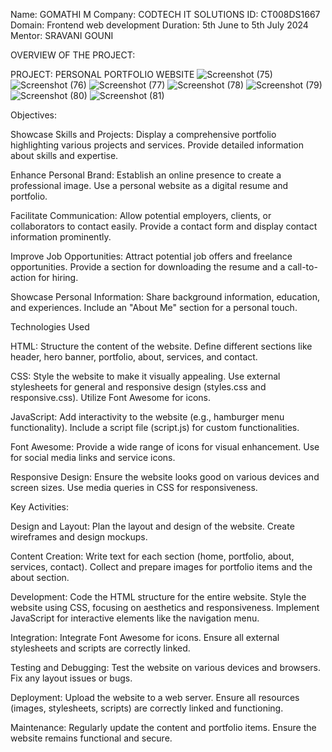 Name: GOMATHI M
Company: CODTECH IT SOLUTIONS
ID: CT008DS1667
Domain: Frontend web development
Duration: 5th June to 5th July 2024
Mentor: SRAVANI GOUNI

OVERVIEW OF THE PROJECT:

PROJECT: PERSONAL PORTFOLIO WEBSITE
![Screenshot (75)](https://github.com/G2006950/Codtech-intership/assets/173653887/af2e2fea-845a-44e3-9835-e307ae720f23)
![Screenshot (76)](https://github.com/G2006950/Codtech-intership/assets/173653887/08d134e0-20b4-4063-aed1-ae5ed6cfa99c)
![Screenshot (77)](https://github.com/G2006950/Codtech-intership/assets/173653887/c6ef0823-181e-4f17-994a-30f36d9ef690)
![Screenshot (78)](https://github.com/G2006950/Codtech-intership/assets/173653887/4ba2050f-e821-411c-8705-e657842cadc3)
![Screenshot (79)](https://github.com/G2006950/Codtech-intership/assets/173653887/4a5f4254-8484-41ed-8937-9759d8ead9cc)
![Screenshot (80)](https://github.com/G2006950/Codtech-intership/assets/173653887/3c820c6b-2a4f-4ba5-98b9-752ccd3e3833)
![Screenshot (81)](https://github.com/G2006950/Codtech-intership/assets/173653887/b0639c53-07e2-4558-89ee-7dfb6e1f5fcf)



Objectives:

Showcase Skills and Projects:
Display a comprehensive portfolio highlighting various projects and services.
Provide detailed information about skills and expertise.

Enhance Personal Brand:
Establish an online presence to create a professional image.
Use a personal website as a digital resume and portfolio.

Facilitate Communication:
Allow potential employers, clients, or collaborators to contact easily.
Provide a contact form and display contact information prominently.

Improve Job Opportunities:
Attract potential job offers and freelance opportunities.
Provide a section for downloading the resume and a call-to-action for hiring.

Showcase Personal Information:
Share background information, education, and experiences.
Include an "About Me" section for a personal touch.

Technologies Used

HTML:
Structure the content of the website.
Define different sections like header, hero banner, portfolio, about, services, and contact.

CSS:
Style the website to make it visually appealing.
Use external stylesheets for general and responsive design (styles.css and responsive.css).
Utilize Font Awesome for icons.

JavaScript:
Add interactivity to the website (e.g., hamburger menu functionality).
Include a script file (script.js) for custom functionalities.

Font Awesome:
Provide a wide range of icons for visual enhancement.
Use for social media links and service icons.

Responsive Design:
Ensure the website looks good on various devices and screen sizes.
Use media queries in CSS for responsiveness.


Key Activities:

Design and Layout:
Plan the layout and design of the website.
Create wireframes and design mockups.

Content Creation:
Write text for each section (home, portfolio, about, services, contact).
Collect and prepare images for portfolio items and the about section.

Development:
Code the HTML structure for the entire website.
Style the website using CSS, focusing on aesthetics and responsiveness.
Implement JavaScript for interactive elements like the navigation menu.

Integration:
Integrate Font Awesome for icons.
Ensure all external stylesheets and scripts are correctly linked.

Testing and Debugging:
Test the website on various devices and browsers.
Fix any layout issues or bugs.

Deployment:
Upload the website to a web server.
Ensure all resources (images, stylesheets, scripts) are correctly linked and functioning.

Maintenance:
Regularly update the content and portfolio items.
Ensure the website remains functional and secure.







